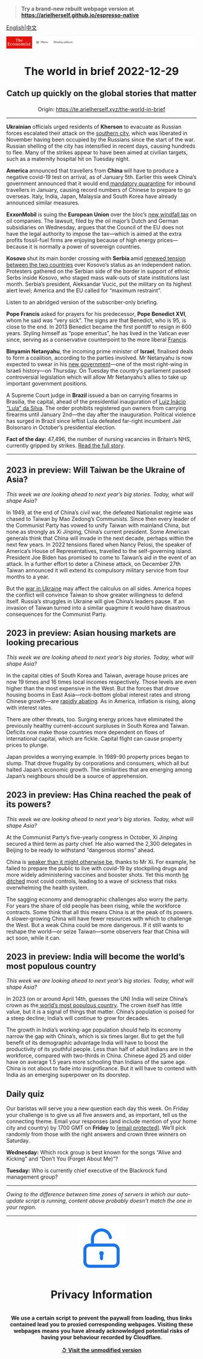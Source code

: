 > **Try a brand-new rebuilt webpage version at https://arielherself.github.io/espresso-native**

[English](https://github.com/arielherself/espresso/blob/main/README.md)|[中文](https://github-com.translate.goog/arielherself/espresso/blob/main/README.md?_x_tr_sl=en&_x_tr_tl=zh-CN&_x_tr_hl=zh-CN&_x_tr_pto=wapp)



![The Economist](menubar.png)

# <p align="center">The world in brief 2022-12-29</p>

## <p align="center">Catch up quickly on the global stories that matter</p>

<p align="center">Origin: <a href="https://te.arielherself.xyz/the-world-in-brief">https://te.arielherself.xyz/the-world-in-brief</a><hr>

<strong>Ukrainian</strong> officials urged residents of <strong>Kherson</strong> to evacuate as Russian forces escalated their attack on the [southern city](https://te.arielherself.xyz/graphic-detail/2022/11/15/the-battle-for-kherson-in-maps), which was liberated in November having been occupied by the Russians since the start of the war. Russian shelling of the city has intensified in recent days, causing hundreds to flee. Many of the strikes appear to have been aimed at civilian targets, such as a maternity hospital hit on Tuesday night.

<strong>America </strong>announced that travellers from <strong>China </strong>will have to produce a negative covid-19 test on arrival, as of January 5th. Earlier this week China’s government announced that it would end[ mandatory quarantine](https://te.arielherself.xyz/leaders/2022/12/07/china-is-loosening-its-covid-restrictions-at-great-risk) for inbound travellers in January, causing record numbers of Chinese to prepare to go overseas. Italy, India, Japan, Malaysia and South Korea have already announced similar measures.

<strong>ExxonMobil</strong> is suing the <strong>European Union</strong> over the bloc’s [new windfall tax](https://te.arielherself.xyz/the-economist-explains/2022/09/15/how-the-eu-intends-to-collect-windfall-profits-from-energy-firms) on oil companies. The lawsuit, filed by the oil major’s Dutch and German subsidiaries on Wednesday, argues that the Council of the EU does not have the legal authority to impose the tax—which is aimed at the extra profits fossil-fuel firms are enjoying because of high energy prices—because it is normally a power of sovereign countries.

<strong>Kosovo </strong>shut its main border crossing with <strong>Serbia </strong>amid [renewed tension between the two countries](https://te.arielherself.xyz/europe/2022/12/20/kosovo-and-serbia-are-on-the-verge-of-conflict-again) over Kosovo’s status as an independent nation. Protesters gathered on the Serbian side of the border in support of ethnic Serbs inside Kosovo, who staged mass walk-outs of state institutions last month. Serbia’s president, Aleksandar Vucic, put the military on its highest alert level; America and the EU called for “maximum restraint”.

Listen to an abridged version of the subscriber-only briefing.

<strong>Pope Francis </strong>asked for prayers for his predecessor, <strong>Pope Benedict XVI</strong>, whom he said was “very sick”. The signs are that Benedict, who is 95, is close to the end. In 2013 Benedict became the first pontiff to resign in 600 years. Styling himself as “pope emeritus”, he has lived in the Vatican ever since, serving as a conservative counterpoint to the more liberal [Francis](https://te.arielherself.xyz/europe/2022/12/20/pope-francis-has-failed-to-be-a-spiritual-mediator-in-ukraine).

<strong>Binyamin Netanyahu</strong>, the incoming prime minister of <strong>Israel</strong>, finalised deals to form a coalition, according to the parties involved. Mr Netanyahu is now expected to swear in his [new government](https://te.arielherself.xyz/middle-east-and-africa/2022/11/10/a-netanyahu-government-may-raise-the-temperature-in-a-boiling-west-bank)—one of the most right-wing in Israeli history—on Thursday. On Tuesday the country’s parliament passed controversial legislation which will allow Mr Netanyahu’s allies to take up important government positions.

A Supreme Court judge in <strong>Brazil </strong>issued a ban on carrying firearms in Brasilia, the capital, ahead of the presidential inauguration of [Luiz Inácio “Lula” da Silva](https://te.arielherself.xyz/the-world-ahead/2022/11/18/lulas-second-term-as-brazils-president-will-be-difficult). The order prohibits registered gun owners from carrying firearms until January 2nd—the day after the inauguration. Political violence has surged in Brazil since leftist Lula defeated far-right incumbent Jair Bolsonaro in October’s presidential election.

<strong>Fact of the day:</strong> 47,496, the number of nursing vacancies in Britain’s NHS, currently gripped by strikes. [Read the full story](https://te.arielherself.xyz/britain/2022/12/19/british-nurses-launch-unprecedented-strikes).

----------

## 2023 in preview: Will Taiwan be the Ukraine of Asia?

<em>This week we are looking ahead to next year’s big stories. Today, what will shape Asia?</em>

In 1949, at the end of China’s civil war, the defeated Nationalist regime was chased to Taiwan by Mao Zedong’s Communists. Since then every leader of the Communist Party has vowed to unify Taiwan with mainland China, but none as strongly as Xi Jinping, China’s current president. Some American generals think that China will invade in the next decade, perhaps within the next few years. In 2022 tensions flared when Nancy Pelosi, the speaker of America’s House of Representatives, travelled to the self-governing island. President Joe Biden has promised to come to Taiwan’s aid in the event of an attack. In a further effort to deter a Chinese attack, on December 27th Taiwan announced it will extend its compulsory military service from four months to a year.

But the [war in Ukraine](https://te.arielherself.xyz/the-world-ahead/2022/11/18/will-taiwan-be-the-ukraine-of-asia) may affect the calculus on all sides. America hopes the conflict will convince Taiwan to show greater willingness to defend itself. Russia’s struggles in Ukraine will give China’s leaders pause. If an invasion of Taiwan turned into a similar quagmire it would have disastrous consequences for the Communist Party.

## 2023 in preview: Asian housing markets are looking precarious

<em>This week we are looking ahead to next year’s big stories. Today, what will shape Asia?</em>

In the capital cities of South Korea and Taiwan, average house prices are now 19 times and 16 times local incomes respectively. Those levels are even higher than the most expensive in the West. But the forces that drove housing booms in East Asia—rock-bottom global interest rates and strong Chinese growth—are [rapidly abating](https://te.arielherself.xyz/the-world-ahead/2022/11/18/asian-housing-markets-are-looking-precarious). As in America, inflation is rising, along with interest rates.

There are other threats, too. Surging energy prices have eliminated the previously healthy current-account surpluses in South Korea and Taiwan. Deficits now make those countries more dependent on flows of international capital, which are fickle. Capital flight can cause property prices to plunge.

Japan provides a worrying example. In 1989-90 property prices began to slump. That drove frugality by corporations and consumers, which all but halted Japan’s economic growth. The similarities that are emerging among Japan’s neighbours should be a source of apprehension.

## 2023 in preview: Has China reached the peak of its powers?

<em>This week we are looking ahead to next year’s big stories. Today, what will shape Asia?</em>

At the Communist Party’s five-yearly congress in October, Xi Jinping secured a third term as party chief. He also warned the 2,300 delegates in Beijing to be ready to withstand “dangerous storms” ahead.

China is [weaker than it might otherwise be](https://te.arielherself.xyz/the-world-ahead/2022/11/18/has-china-reached-the-peak-of-its-powers), thanks to Mr Xi. For example, he failed to prepare the public to live with covid-19 by stockpiling drugs and more widely administering vaccines and booster shots. Yet this month [he ditched](https://te.arielherself.xyz/china/2022/12/06/china-is-dismantling-its-zero-covid-machine) most covid controls, leading to a wave of sickness that risks overwhelming the health system.

The sagging economy and demographic challenges also worry the party. For years the share of old people has been rising, while the workforce contracts. Some think that all this means China is at the peak of its powers. A slower-growing China will have fewer resources with which to challenge the West. But a weak China could be more dangerous. If it still wants to reshape the world—or seize Taiwan—some observers fear that China will act soon, while it can.

## 2023 in preview: India will become the world’s most populous country

<em>This week we are looking ahead to next year’s big stories. Today, what will shape Asia?</em>

In 2023 (on or around April 14th, guesses the UN) India will seize China’s crown as the[ world’s most populous country](https://te.arielherself.xyz/the-world-ahead/2022/11/14/india-will-become-the-worlds-most-populous-country-in-2023). The crown itself has little value, but it is a signal of things that matter. China’s population is poised for a steep decline; India’s will continue to grow for decades. 

The growth in India’s working-age population should help its economy narrow the gap with China’s, which is six times larger. But to get the full benefit of its demographic advantage India will have to boost the productivity of its youthful people. Less than half of adult Indians are in the workforce, compared with two-thirds in China. Chinese aged 25 and older have on average 1.5 years more schooling than Indians of the same age. China is not about to fade into insignificance. But it will have to contend with India as an emerging superpower on its doorstep. 

## Daily quiz

Our baristas will serve you a new question each day this week. On Friday your challenge is to give us all five answers and, as important, tell us the connecting theme. Email your responses (and include mention of your home city and country) by 1700 GMT on <strong>Friday</strong> to [<span class="__cf_email__" data-cfemail="3465415d4e714744465147475b7451575b5a5b595d47401a575b59">[email&#160;protected]</span>](https://mail.google.com/mail/?view=cm&amp;fs=1&amp;tf=1&amp;to=QuizEspresso@te.arielherself.xyz). We’ll pick randomly from those with the right answers and crown three winners on Saturday.

<strong>Wednesday:</strong> Which rock group is best known for the songs “Alive and Kicking” and “Don’t You (Forget About Me)”?

<strong>Tuesday:</strong> Who is currently chief executive of the Blackrock fund management group?

----------

*Owing to the difference between time zones of servers in which our auto-update script is running, content above probably doesn't match the one in your region.*

|<br><div align="center"><img src="unlock.png" /><h1>Privacy Information</h1></div></br>We use a certain script to prevent the paywall from loading, thus links contained lead you to proxied corresponding webpages. Visiting these webpages means you have already acknowledged potential risks of having your behaviour recorded by Cloudflare.<br><br>[&#x21BA; Visit the unmodified version](README.raw.md)<br><br>|
|-----|
